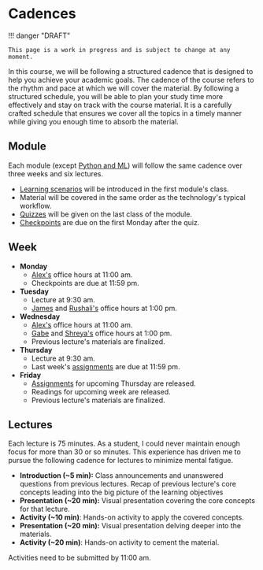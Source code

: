 # Cadences

!!! danger "DRAFT"

    This page is a work in progress and is subject to change at any moment.

In this course, we will be following a structured cadence that is designed to help you achieve your academic goals.
The cadence of the course refers to the rhythm and pace at which we will cover the material.
By following a structured schedule, you will be able to plan your study time more effectively and stay on track with the course material.
It is a carefully crafted schedule that ensures we cover all the topics in a timely manner while giving you enough time to absorb the material.

## Module

Each module (except [Python and ML](/modules/python-ml/)) will follow the same cadence over three weeks and six lectures.

-   [Learning scenarios][learning-scenario] will be introduced in the first module's class.
-   Material will be covered in the same order as the technology's typical workflow.
-   [Quizzes][quiz] will be given on the last class of the module.
-   [Checkpoints][checkpoints] are due on the first Monday after the quiz.

## Week

-   **Monday**
    -   [Alex's][alex] office hours at 11:00 am.
    -   Checkpoints are due at 11:59 pm.
-   **Tuesday**
    -   Lecture at 9:30 am.
    -   [James][james] and [Rushali's][rushali] office hours at 1:00 pm.
-   **Wednesday**
    -   [Alex's][alex] office hours at 11:00 am.
    -   [Gabe][gabe] and [Shreya's][shreya] office hours at 1:00 pm.
    -   Previous lecture's materials are finalized.
-   **Thursday**
    -   Lecture at 9:30 am.
    -   Last week's [assignments][assignments] are due at 11:59 pm.
-   **Friday**
    -   [Assignments][assignments] for upcoming Thursday are released.
    -   Readings for upcoming week are released.
    -   Previous lecture's materials are finalized.

## Lectures

Each lecture is 75 minutes.
As a student, I could never maintain enough focus for more than 30 or so minutes.
This experience has driven me to pursue the following cadence for lectures to minimize mental fatigue.

-   **Introduction (~5 min):** Class announcements and unanswered questions from previous lectures.
    Recap of previous lecture's core concepts leading into the big picture of the learning objectives
-   **Presentation (~20 min):** Visual presentation covering the core concepts for that lecture.
-   **Activity (~10 min)**: Hands-on activity to apply the covered concepts.
-   **Presentation (~20 min):** Visual presentation delving deeper into the materials.
-   **Activity (~20 min)**: Hands-on activity to cement the material.

Activities need to be submitted by 11:00 am.

<!-- LINKS -->

[learning-scenario]: /syllabus/philosophy#real-world-scenarios-enhance-learning
[quiz]: /syllabus/assessments/#quizzes
[checkpoints]: /syllabus/assessments/#checkpoints
[assignments]: /syllabus/assessments/#assignments
[gabe]: /team#gabe-medeiros
[rushali]: /team#rushali-patel
[shreya]: /team#shreya-kundu
[james]: /team#james-liu
[alex]: /team#alex-maldonado
